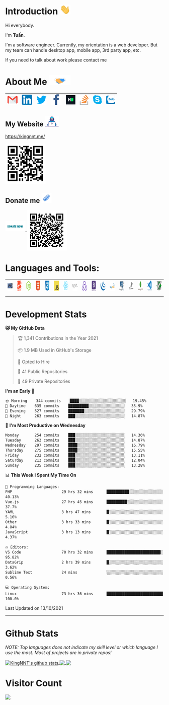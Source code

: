# Introduction <img src="https://github.com/KingNNT/KingNNT/blob/master/assets/images/gifs/hi.gif" height="32px">

Hi everybody.

I'm **Tuấn**.

I'm a software engineer. Currently, my orientation is a web developer. But my team can handle desktop app, mobile app, 3rd party app, etc.

If you need to talk about work please contact me

# About Me <img src="https://github.com/KingNNT/KingNNT/blob/master/assets/images/gifs/Handshake.gif" height="32px">

| [<img src="https://github.com/KingNNT/KingNNT/blob/master/assets/images/icons/Gmail.svg" alt="Gmail logo" height="32">](mailto:Dev.KingNNT@gmail.com) | [<img src="https://github.com/KingNNT/KingNNT/blob/master/assets/images/icons/Linkedin.svg" alt="Linkedin Logo" width="32">](https://in.linkedin.com/in/kingnnt) | [<img src="https://github.com/KingNNT/KingNNT/blob/master/assets/images/icons/Twitter.svg" alt="Twitter Logo" width="32">](https://twitter.com/King_NNT) | [<img src="https://github.com/KingNNT/KingNNT/blob/master/assets/images/icons/facebook.svg" alt="Facebook logo" width="34">](https://facebook.com/Kinggg.NNT) | [<img src="https://github.com/KingNNT/KingNNT/blob/master/assets/images/icons/HackerRank.svg" alt="HackerRank Logo" width="30">](https://www.hackerrank.com/Dev_KingNNT) | [<img src="https://github.com/KingNNT/KingNNT/blob/master/assets/images/icons/stackoverflow.svg" alt="Stackoverflow Logo" width="28">](https://stackoverflow.com/users/12560659/king-nnt) | [<img src="https://github.com/KingNNT/KingNNT/blob/master/assets/images/icons/skype.svg" alt="Skype Logo" width="28">](https://join.skype.com/invite/eqRpzcC8cGsf) | [<img src="https://github.com/KingNNT/KingNNT/blob/master/assets/images/icons/zalo.svg" alt="Zalo Logo" width="28">](https://zalo.me/kingnnt) |
| :---------------------------------------------------------------------------------------------------------------------------------------------------: | :--------------------------------------------------------------------------------------------------------------------------------------------------------------: | :------------------------------------------------------------------------------------------------------------------------------------------------------: | :-----------------------------------------------------------------------------------------------------------------------------------------------------------: | :----------------------------------------------------------------------------------------------------------------------------------------------------------------------: | :---------------------------------------------------------------------------------------------------------------------------------------------------------------------------------------: | :----------------------------------------------------------------------------------------------------------------------------------------------------------------: | :-------------------------------------------------------------------------------------------------------------------------------------------: |

## My Website <img src="https://github.com/KingNNT/KingNNT/blob/master/assets/images/gifs/developer.gif" height="32px">

<a href="https://kingnnt.me/" height="64">https://kingnnt.me/</a>

<img align='center' height='128' width="128" src="https://github.com/KingNNT/KingNNT/blob/master/assets/images/qrcodes/QRCode_MyProfile.svg" />

## Donate me <img src="https://github.com/KingNNT/KingNNT/blob/master/assets/images/gifs/coin.gif" height="32px">

<a align='center' href="https://github.com/KingNNT/KingNNT/blob/master/Donate.md">
  <img src="https://github.com/KingNNT/KingNNT/blob/master/assets/images/gifs/donate.gif" height="32px">
</a>

<img align='center' height='128' width="128" src="https://github.com/KingNNT/KingNNT/blob/master/assets/images/qrcodes/QRCode_DonateLink.svg" />

# Languages and Tools:

| <img align='left' height="32" width="32" src="https://raw.githubusercontent.com/devicons/devicon/master/icons/php/php-original.svg" /> | <img align='left' height="32" width="32" src="https://raw.githubusercontent.com/devicons/devicon/master/icons/laravel/laravel-plain-wordmark.svg" /> | <img align='left' height="32" width="32" src="https://raw.githubusercontent.com/devicons/devicon/master/icons/nodejs/nodejs-original.svg" /> | <img align='left' height="32" width="32" src="https://raw.githubusercontent.com/devicons/devicon/master/icons/html5/html5-original.svg" /> | <img align='left' height="32" width="32" src="https://raw.githubusercontent.com/devicons/devicon/master/icons/css3/css3-original.svg" /> | <img align='left' height="32" width="32" src="https://raw.githubusercontent.com/devicons/devicon/master/icons/javascript/javascript-original.svg" /> | <img align='left' height="32" width="32" src="https://raw.githubusercontent.com/devicons/devicon/master/icons/react/react-original.svg" /> | <img align='left' height="32" width="32" src="https://raw.githubusercontent.com/devicons/devicon/master/icons/nextjs/nextjs-original-wordmark.svg" /> | <img align='left' height="32" width="32" src="https://raw.githubusercontent.com/devicons/devicon/master/icons/redux/redux-original.svg" /> | <img align='left' height="32" width="32" src="https://raw.githubusercontent.com/devicons/devicon/master/icons/bootstrap/bootstrap-plain-wordmark.svg" /> | <img align='left' height="32" width="32" src="https://raw.githubusercontent.com/devicons/devicon/master/icons/jquery/jquery-original.svg" /> | <img align='left' height="32" width="32" src="https://raw.githubusercontent.com/devicons/devicon/master/icons/mysql/mysql-original-wordmark.svg" /> | <img align='left' height="32" width="32" src="https://raw.githubusercontent.com/devicons/devicon/master/icons/postgresql/postgresql-original-wordmark.svg" /> | <img align='left' height="32" width="32" src="https://raw.githubusercontent.com/devicons/devicon/master/icons/microsoftsqlserver/microsoftsqlserver-plain-wordmark.svg" /> | <img align='left' height="32" width="32" src="https://raw.githubusercontent.com/devicons/devicon/master/icons/mongodb/mongodb-original-wordmark.svg" /> | <img align='left' height="32" width="32" src="https://raw.githubusercontent.com/devicons/devicon/master/icons/vscode/vscode-original-wordmark.svg" /> | <img align='left' height="32" width="32" src="https://raw.githubusercontent.com/devicons/devicon/master/icons/vim/vim-original.svg" /> |
| :------------------------------------------------------------------------------------------------------------------------------------: | :--------------------------------------------------------------------------------------------------------------------------------------------------: | :------------------------------------------------------------------------------------------------------------------------------------------: | :----------------------------------------------------------------------------------------------------------------------------------------: | :--------------------------------------------------------------------------------------------------------------------------------------: | :--------------------------------------------------------------------------------------------------------------------------------------------------: | :----------------------------------------------------------------------------------------------------------------------------------------: | :---------------------------------------------------------------------------------------------------------------------------------------------------: | :----------------------------------------------------------------------------------------------------------------------------------------- | :------------------------------------------------------------------------------------------------------------------------------------------------------: | :------------------------------------------------------------------------------------------------------------------------------------------: | :-------------------------------------------------------------------------------------------------------------------------------------------------: | :-----------------------------------------------------------------------------------------------------------------------------------------------------------: | :------------------------------------------------------------------------------------------------------------------------------------------------------------------------: | :-----------------------------------------------------------------------------------------------------------------------------------------------------: | :---------------------------------------------------------------------------------------------------------------------------------------------------: | :------------------------------------------------------------------------------------------------------------------------------------: |

---

# Development Stats

<!--START_SECTION:waka-->
**🐱 My GitHub Data** 

> 🏆 1,341 Contributions in the Year 2021
 > 
> 📦 1.9 MB Used in GitHub's Storage 
 > 
> 💼 Opted to Hire
 > 
> 📜 41 Public Repositories 
 > 
> 🔑 49 Private Repositories  
 > 
**I'm an Early 🐤** 

```text
🌞 Morning    344 commits    ████░░░░░░░░░░░░░░░░░░░░░   19.45% 
🌆 Daytime    635 commits    █████████░░░░░░░░░░░░░░░░   35.9% 
🌃 Evening    527 commits    ███████░░░░░░░░░░░░░░░░░░   29.79% 
🌙 Night      263 commits    ███░░░░░░░░░░░░░░░░░░░░░░   14.87%

```
📅 **I'm Most Productive on Wednesday** 

```text
Monday       254 commits    ███░░░░░░░░░░░░░░░░░░░░░░   14.36% 
Tuesday      263 commits    ███░░░░░░░░░░░░░░░░░░░░░░   14.87% 
Wednesday    297 commits    ████░░░░░░░░░░░░░░░░░░░░░   16.79% 
Thursday     275 commits    ████░░░░░░░░░░░░░░░░░░░░░   15.55% 
Friday       232 commits    ███░░░░░░░░░░░░░░░░░░░░░░   13.11% 
Saturday     213 commits    ███░░░░░░░░░░░░░░░░░░░░░░   12.04% 
Sunday       235 commits    ███░░░░░░░░░░░░░░░░░░░░░░   13.28%

```


📊 **This Week I Spent My Time On** 

```text
💬 Programming Languages: 
PHP                      29 hrs 32 mins      ██████████░░░░░░░░░░░░░░░   40.13% 
Vue.js                   27 hrs 45 mins      █████████░░░░░░░░░░░░░░░░   37.7% 
YAML                     3 hrs 47 mins       █░░░░░░░░░░░░░░░░░░░░░░░░   5.16% 
Other                    3 hrs 33 mins       █░░░░░░░░░░░░░░░░░░░░░░░░   4.84% 
JavaScript               3 hrs 13 mins       █░░░░░░░░░░░░░░░░░░░░░░░░   4.37%

🔥 Editors: 
VS Code                  70 hrs 32 mins      ████████████████████████░   95.82% 
DataGrip                 2 hrs 39 mins       █░░░░░░░░░░░░░░░░░░░░░░░░   3.62% 
Sublime Text             24 mins             ░░░░░░░░░░░░░░░░░░░░░░░░░   0.56%

💻 Operating System: 
Linux                    73 hrs 36 mins      █████████████████████████   100.0%

```


 Last Updated on 13/10/2021
<!--END_SECTION:waka-->

---

# Github Stats

_NOTE: Top languages does not indicate my skill level or which language I use the most. Most of projects are in private repos!_

<a href="https://github.com/KingNNT">
  <img align="center" src="https://github-readme-stats.vercel.app/api?username=KingNNT&show_icons=true&theme=gruvbox&count_private=true" alt="KingNNT's github stats" />
</a>

<a href="https://github.com/KingNNT">
  <img align="center" src="https://github-readme-stats.vercel.app/api/top-langs/?username=KingNNT&layout=compact&theme=gruvbox&count_private=true&how_icons=true" />
</a>

<a href="https://github.com/KingNNT">
  <img align="center" src="https://github-readme-stats.vercel.app/api/pin/?username=KingNNT&repo=MS-Tools&theme=gruvbox" />
</a>

# Visitor Count

<img src="https://profile-counter.glitch.me/KingNNT/count.svg" />
